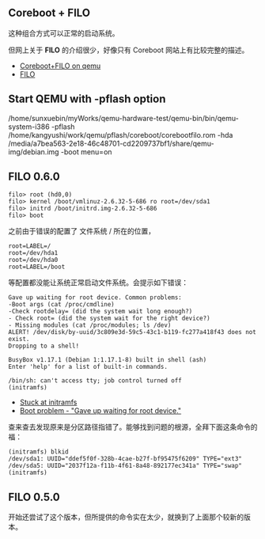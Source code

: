 ## Coreboot + FILO
这种组合方式可以正常的启动系统。

但网上关于 **FILO** 的介绍很少，好像只有 Coreboot 网站上有比较完整的描述。

 * [Coreboot+FILO on qemu](http://www.coreboot.org/pipermail/coreboot/2009-April/046457.html)
 * [FILO](http://www.coreboot.org/FILO)

## Start QEMU with -pflash option
 /home/sunxuebin/myWorks/qemu-hardware-test/qemu-bin/bin/qemu-system-i386 -pflash /home/kangyushi/work/qemu/pflash/coreboot/corebootfilo.rom -hda /media/a7bea563-2e18-46c48701-cd2209737bf1/share/qemu-img/debian.img -boot menu=on

## FILO 0.6.0

	filo> root (hd0,0)
	filo> kernel /boot/vmlinuz-2.6.32-5-686 ro root=/dev/sda1
	filo> initrd /boot/initrd.img-2.6.32-5-686
	filo> boot

之前由于错误的配置了 文件系统 / 所在的位置，

    root=LABEL=/
    root=/dev/hda1
    root=/dev/hda0
    root=LABEL=/boot

等配置都没能让系统正常启动文件系统。会提示如下错误：

	Gave up waiting for root device. Common problems:
	-Boot args (cat /proc/cmdline)
	-Check rootdelay= (did the system wait long enough?)
	- Check root= (did the system wait for the right device?)
	- Missing modules (cat /proc/modules; ls /dev)
	ALERT! /dev/disk/by-uuid/3c809e3d-59c5-43c1-b119-fc277a418f43 does not exist.
	Dropping to a shell!

	BusyBox v1.17.1 (Debian 1:1.17.1-8) built in shell (ash)
	Enter 'help' for a list of built-in commands.

	/bin/sh: can't access tty; job control turned off
	(initramfs)

 * [Stuck at initramfs](http://forums.debian.net/viewtopic.php?f=17&t=81536)
 * [Boot problem - "Gave up waiting for root device."](http://ubuntuforums.org/showthread.php?t=1399810)

查来查去发现原来是分区路径指错了。能够找到问题的根源，全拜下面这条命令的福：

	(initramfs) blkid
	/dev/sda1: UUID="ddef5f0f-328b-4cae-b27f-bf95475f6209" TYPE="ext3"
	/dev/sda5: UUID="2037f12a-f11b-4f61-8a48-892177ec341a" TYPE="swap"
	(initramfs) 

## FILO 0.5.0
开始还尝试了这个版本，但所提供的命令实在太少，就换到了上面那个较新的版本。

